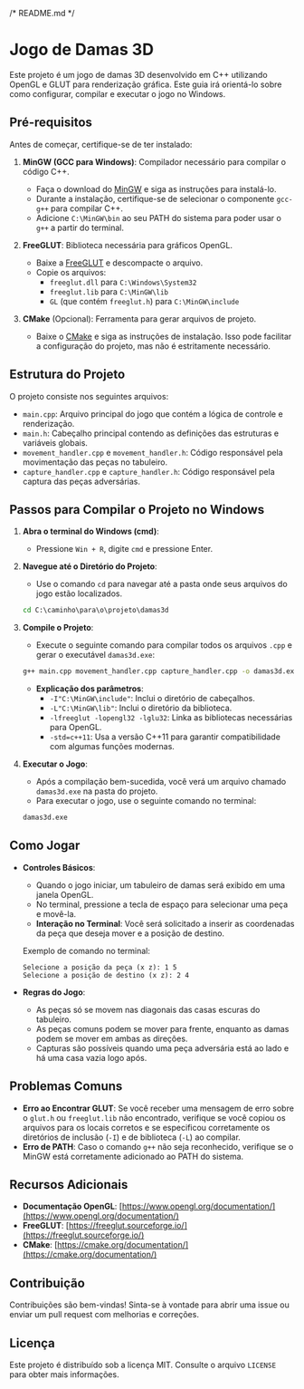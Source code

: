 /* README.md */

# Jogo de Damas 3D

Este projeto é um jogo de damas 3D desenvolvido em C++ utilizando OpenGL e GLUT para renderização gráfica. Este guia irá orientá-lo sobre como configurar, compilar e executar o jogo no Windows.

## Pré-requisitos

Antes de começar, certifique-se de ter instalado:

1. **MinGW (GCC para Windows)**: Compilador necessário para compilar o código C++.
   - Faça o download do [MinGW](https://sourceforge.net/projects/mingw/) e siga as instruções para instalá-lo.
   - Durante a instalação, certifique-se de selecionar o componente `gcc-g++` para compilar C++.
   - Adicione `C:\MinGW\bin` ao seu PATH do sistema para poder usar o `g++` a partir do terminal.

2. **FreeGLUT**: Biblioteca necessária para gráficos OpenGL.
   - Baixe a [FreeGLUT](https://www.transmissionzero.co.uk/software/freeglut-devel/) e descompacte o arquivo.
   - Copie os arquivos:
     - `freeglut.dll` para `C:\Windows\System32`
     - `freeglut.lib` para `C:\MinGW\lib`
     - `GL` (que contém `freeglut.h`) para `C:\MinGW\include`

3. **CMake** (Opcional): Ferramenta para gerar arquivos de projeto.
   - Baixe o [CMake](https://cmake.org/download/) e siga as instruções de instalação. Isso pode facilitar a configuração do projeto, mas não é estritamente necessário.

## Estrutura do Projeto

O projeto consiste nos seguintes arquivos:

- `main.cpp`: Arquivo principal do jogo que contém a lógica de controle e renderização.
- `main.h`: Cabeçalho principal contendo as definições das estruturas e variáveis globais.
- `movement_handler.cpp` e `movement_handler.h`: Código responsável pela movimentação das peças no tabuleiro.
- `capture_handler.cpp` e `capture_handler.h`: Código responsável pela captura das peças adversárias.

## Passos para Compilar o Projeto no Windows

1. **Abra o terminal do Windows (cmd)**:
   - Pressione `Win + R`, digite `cmd` e pressione Enter.

2. **Navegue até o Diretório do Projeto**:
   - Use o comando `cd` para navegar até a pasta onde seus arquivos do jogo estão localizados.
   ```cmd
   cd C:\caminho\para\o\projeto\damas3d
   ```

3. **Compile o Projeto**:
   - Execute o seguinte comando para compilar todos os arquivos `.cpp` e gerar o executável `damas3d.exe`:
   ```cmd
   g++ main.cpp movement_handler.cpp capture_handler.cpp -o damas3d.exe -I"C:\MinGW\include" -L"C:\MinGW\lib" -lfreeglut -lopengl32 -lglu32 -std=c++11
   ```
   - **Explicação dos parâmetros**:
     - `-I"C:\MinGW\include"`: Inclui o diretório de cabeçalhos.
     - `-L"C:\MinGW\lib"`: Inclui o diretório da biblioteca.
     - `-lfreeglut -lopengl32 -lglu32`: Linka as bibliotecas necessárias para OpenGL.
     - `-std=c++11`: Usa a versão C++11 para garantir compatibilidade com algumas funções modernas.

4. **Executar o Jogo**:
   - Após a compilação bem-sucedida, você verá um arquivo chamado `damas3d.exe` na pasta do projeto.
   - Para executar o jogo, use o seguinte comando no terminal:
   ```cmd
   damas3d.exe
   ```

## Como Jogar

- **Controles Básicos**:
  - Quando o jogo iniciar, um tabuleiro de damas será exibido em uma janela OpenGL.
  - No terminal, pressione a tecla de espaço para selecionar uma peça e movê-la.
  - **Interação no Terminal**: Você será solicitado a inserir as coordenadas da peça que deseja mover e a posição de destino.

  Exemplo de comando no terminal:
  ```
  Selecione a posição da peça (x z): 1 5
  Selecione a posição de destino (x z): 2 4
  ```
- **Regras do Jogo**:
  - As peças só se movem nas diagonais das casas escuras do tabuleiro.
  - As peças comuns podem se mover para frente, enquanto as damas podem se mover em ambas as direções.
  - Capturas são possíveis quando uma peça adversária está ao lado e há uma casa vazia logo após.

## Problemas Comuns

- **Erro ao Encontrar GLUT**: Se você receber uma mensagem de erro sobre o `glut.h` ou `freeglut.lib` não encontrado, verifique se você copiou os arquivos para os locais corretos e se especificou corretamente os diretórios de inclusão (`-I`) e de biblioteca (`-L`) ao compilar.
- **Erro de PATH**: Caso o comando `g++` não seja reconhecido, verifique se o MinGW está corretamente adicionado ao PATH do sistema.

## Recursos Adicionais

- **Documentação OpenGL**: [https://www.opengl.org/documentation/](https://www.opengl.org/documentation/)
- **FreeGLUT**: [https://freeglut.sourceforge.io/](https://freeglut.sourceforge.io/)
- **CMake**: [https://cmake.org/documentation/](https://cmake.org/documentation/)

## Contribuição

Contribuições são bem-vindas! Sinta-se à vontade para abrir uma issue ou enviar um pull request com melhorias e correções.

## Licença

Este projeto é distribuído sob a licença MIT. Consulte o arquivo `LICENSE` para obter mais informações.
